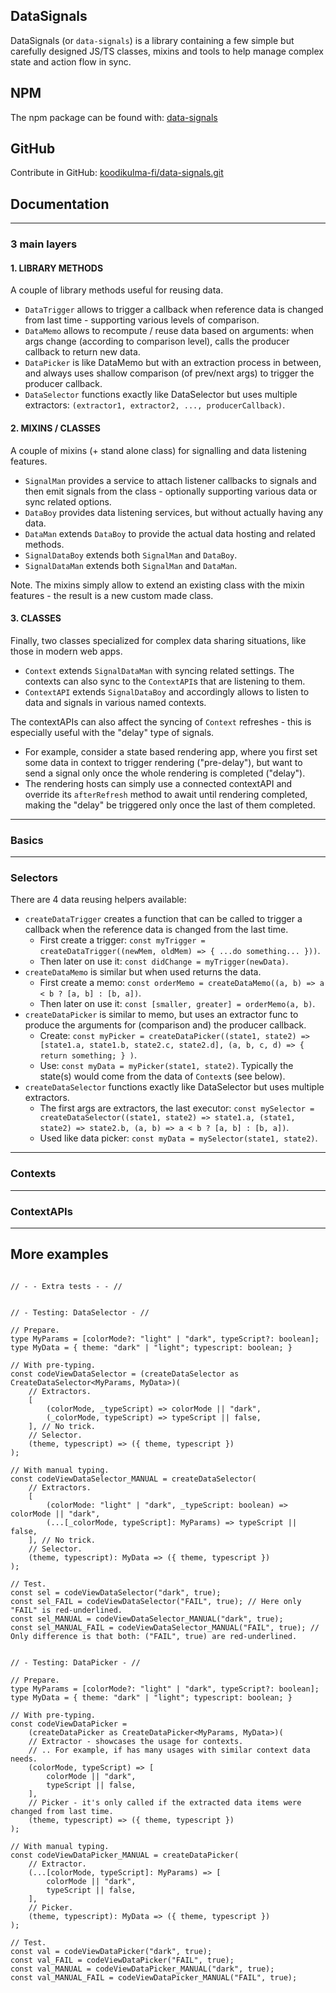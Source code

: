 ## DataSignals

DataSignals (or `data-signals`) is a library containing a few simple but carefully designed JS/TS classes, mixins and tools to help manage complex state and action flow in sync.

## NPM

The npm package can be found with: [data-signals](https://www.npmjs.com/package/data-signals)

## GitHub

Contribute in GitHub: [koodikulma-fi/data-signals.git](https://github.com/koodikulma-fi/data-signals.git)

## Documentation

---

### 3 main layers

#### 1. LIBRARY METHODS
A couple of library methods useful for reusing data.
- `DataTrigger` allows to trigger a callback when reference data is changed from last time - supporting various levels of comparison.
- `DataMemo` allows to recompute / reuse data based on arguments: when args change (according to comparison level), calls the producer callback to return new data.
- `DataPicker` is like DataMemo but with an extraction process in between, and always uses shallow comparison (of prev/next args) to trigger the producer callback.
- `DataSelector` functions exactly like DataSelector but uses multiple extractors: `(extractor1, extractor2, ..., producerCallback)`.

#### 2. MIXINS / CLASSES
A couple of mixins (+ stand alone class) for signalling and data listening features.
- `SignalMan` provides a service to attach listener callbacks to signals and then emit signals from the class - optionally supporting various data or sync related options.
- `DataBoy` provides data listening services, but without actually having any data.
- `DataMan` extends `DataBoy` to provide the actual data hosting and related methods.
- `SignalDataBoy` extends both `SignalMan` and `DataBoy`.
- `SignalDataMan` extends both `SignalMan` and `DataMan`.

Note. The mixins simply allow to extend an existing class with the mixin features - the result is a new custom made class.

#### 3. CLASSES
Finally, two classes specialized for complex data sharing situations, like those in modern web apps.
- `Context` extends `SignalDataMan` with syncing related settings. The contexts can also sync to the `ContextAPI`s that are listening to them.
- `ContextAPI` extends `SignalDataBoy` and accordingly allows to listen to data and signals in various named contexts.

The contextAPIs can also affect the syncing of `Context` refreshes - this is especially useful with the "delay" type of signals.
- For example, consider a state based rendering app, where you first set some data in context to trigger rendering ("pre-delay"), but want to send a signal only once the whole rendering is completed ("delay").
- The rendering hosts can simply use a connected contextAPI and override its `afterRefresh` method to await until rendering completed, making the "delay" be triggered only once the last of them completed.

---

### Basics

---

### Selectors
There are 4 data reusing helpers available:
- `createDataTrigger` creates a function that can be called to trigger a callback when the reference data is changed from the last time.
    * First create a trigger: `const myTrigger = createDataTrigger((newMem, oldMem) => { ...do something... }))`.
    * Then later on use it: `const didChange = myTrigger(newData)`.
- `createDataMemo` is similar but when used returns the data.
    * First create a memo: `const orderMemo = createDataMemo((a, b) => a < b ? [a, b] : [b, a])`.
    * Then later on use it: `const [smaller, greater] = orderMemo(a, b)`.
- `createDataPicker` is similar to memo, but uses an extractor func to produce the arguments for (comparison and) the producer callback.
    * Create: `const myPicker = createDataPicker((state1, state2) => [state1.a, state1.b, state2.c, state2.d], (a, b, c, d) => { return something; } )`.
    * Use: `const myData = myPicker(state1, state2)`. Typically the state(s) would come from the data of `Context`s (see below).
- `createDataSelector` functions exactly like DataSelector but uses multiple extractors.
    * The first args are extractors, the last executor: `const mySelector = createDataSelector((state1, state2) => state1.a, (state1, state2) => state2.b, (a, b) => a < b ? [a, b] : [b, a])`.
    * Used like data picker: `const myData = mySelector(state1, state2)`.

---

### Contexts

---

### ContextAPIs

---

## More examples

```

// - - Extra tests - - //


// - Testing: DataSelector - //

// Prepare.
type MyParams = [colorMode?: "light" | "dark", typeScript?: boolean];
type MyData = { theme: "dark" | "light"; typescript: boolean; }

// With pre-typing.
const codeViewDataSelector = (createDataSelector as CreateDataSelector<MyParams, MyData>)(
    // Extractors.
    [
        (colorMode, _typeScript) => colorMode || "dark",
        (_colorMode, typeScript) => typeScript || false,
    ], // No trick.
    // Selector.
    (theme, typescript) => ({ theme, typescript })
);

// With manual typing.
const codeViewDataSelector_MANUAL = createDataSelector(
    // Extractors.
    [
        (colorMode: "light" | "dark", _typeScript: boolean) => colorMode || "dark",
        (...[_colorMode, typeScript]: MyParams) => typeScript || false,
    ], // No trick.
    // Selector.
    (theme, typescript): MyData => ({ theme, typescript })
);

// Test.
const sel = codeViewDataSelector("dark", true);
const sel_FAIL = codeViewDataSelector("FAIL", true); // Here only "FAIL" is red-underlined.
const sel_MANUAL = codeViewDataSelector_MANUAL("dark", true);
const sel_MANUAL_FAIL = codeViewDataSelector_MANUAL("FAIL", true); // Only difference is that both: ("FAIL", true) are red-underlined.


// - Testing: DataPicker - //

// Prepare.
type MyParams = [colorMode?: "light" | "dark", typeScript?: boolean];
type MyData = { theme: "dark" | "light"; typescript: boolean; }

// With pre-typing.
const codeViewDataPicker =
    (createDataPicker as CreateDataPicker<MyParams, MyData>)(
    // Extractor - showcases the usage for contexts.
    // .. For example, if has many usages with similar context data needs.
    (colorMode, typeScript) => [
        colorMode || "dark",
        typeScript || false,
    ],
    // Picker - it's only called if the extracted data items were changed from last time.
    (theme, typescript) => ({ theme, typescript })
);

// With manual typing.
const codeViewDataPicker_MANUAL = createDataPicker(
    // Extractor.
    (...[colorMode, typeScript]: MyParams) => [
        colorMode || "dark",
        typeScript || false,
    ],
    // Picker.
    (theme, typescript): MyData => ({ theme, typescript })
);

// Test.
const val = codeViewDataPicker("dark", true);
const val_FAIL = codeViewDataPicker("FAIL", true);
const val_MANUAL = codeViewDataPicker_MANUAL("dark", true);
const val_MANUAL_FAIL = codeViewDataPicker_MANUAL("FAIL", true);

```
